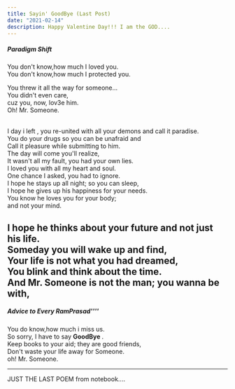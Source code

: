 ```yaml
---
title: Sayin' GoodBye (Last Post)
date: "2021-02-14"
description: Happy Valentine Day!!! I am the GOD....
---
```



##### Paradigm Shift

You don't know,how much I loved you.
<br>
You don't know,how much I protected you.
<br>

You threw it all the way for someone...
<br>
You didn't even care,
<br>
cuz you, now, lov3e him.
<br>
Oh! Mr. Someone.

<br>
I day i left , you re-united with all your demons and call it paradise.
<br>
You do your drugs so you can be unafraid and
<br>
Call it pleasure while submitting to him.

<br>
The day will come you'll realize,
<br>
It wasn't all my fault, you had your own lies.
<br>
I loved you with all my heart and soul.

<br>
One chance I asked, you had to ignore.
<br>
I hope he stays up all night; so you can sleep,
<br>
I hope he gives up his happiness for your needs.
<br>
You know he loves you for your body;
<br>
and not your mind.
<br>

I hope he thinks about your future and not just his life.
<br>
Someday you will wake up and find, 
<br>
Your life is not what you had dreamed,
<br>
You blink and think about the time.
<br>
And Mr. Someone is not the man; you wanna be with,
<br>
-------------------------------------------------------------------------
                                                                        
##### Advice to Every RamPrasad''''
You do know,how much i miss us.
<br>
So sorry, I have to say <strong> GoodBye </strong>.
<br>
Keep books to your aid; they are good friends,
<br>
Don't waste your life away for Someone.
<br>
oh! Mr. Someone.

-------------------------------------------------------------------------

 
JUST THE LAST POEM from notebook....



